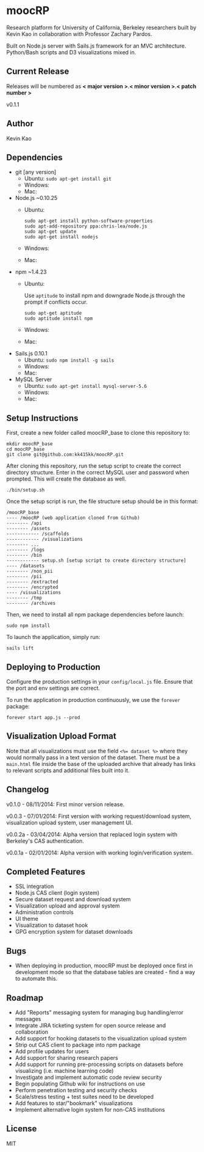 # moocRP
Research platform for University of California, Berkeley researchers built by Kevin Kao in collaboration with Professor Zachary Pardos.

Built on Node.js server with Sails.js framework for an MVC architecture. Python/Bash scripts and D3 visualizations mixed in.

## Current Release
Releases will be numbered as **< major version >**.**< minor version >**.**< patch number >**

v0.1.1

## Author
Kevin Kao

## Dependencies
* git [any version]
  * Ubuntu: ````sudo apt-get install git````
  * Windows:
  * Mac:
* Node.js ~0.10.25
  * Ubuntu: 

    ````
    sudo apt-get install python-software-properties
    sudo apt-add-repository ppa:chris-lea/node.js
    sudo apt-get update
    sudo apt-get install nodejs
    ````
  * Windows:
  * Mac:
* npm ~1.4.23
  * Ubuntu:

    Use ````aptitude```` to install npm and downgrade Node.js through the prompt if conflicts occur.
    ````
    sudo apt-get aptitude
    sudo aptitude install npm 
    ````
  * Windows:
  * Mac:
* Sails.js 0.10.1
  * Ubuntu: ````sudo npm install -g sails````
  * Windows:
  * Mac:
* MySQL Server
  * Ubuntu: ````sudo apt-get install mysql-server-5.6````
  * Windows:
  * Mac:

## Setup Instructions
First, create a new folder called moocRP_base to clone this repository to:
````
mkdir moocRP_base
cd moocRP_base
git clone git@github.com:kk415kk/moocRP.git
````

After cloning this repository, run the setup script to create the correct directory structure. Enter in the correct MySQL user and password when prompted. This will create the database as well.
````
./bin/setup.sh
````

Once the setup script is run, the file structure setup should be in this format:
````
/moocRP_base
---- /moocRP (web application cloned from Github)
-------- /api
-------- /assets
------------ /scaffolds
------------ /visualizations
-------- ...
-------- /logs
-------- /bin
------------ setup.sh [setup script to create directory structure]
---- /datasets
-------- /non_pii
-------- /pii
-------- /extracted
-------- /encrypted
---- /visualizations
-------- /tmp
-------- /archives
````

Then, we need to install all npm package dependencies before launch:
````
sudo npm install
````

To launch the application, simply run:
````
sails lift
````

## Deploying to Production
Configure the production settings in your ````config/local.js```` file. Ensure that the port and env settings are correct.

To run the application in production continuously, we use the ````forever```` package:
````
forever start app.js --prod
````

## Visualization Upload Format
Note that all visualizations must use the field ````<%= dataset %>```` where they would normally pass in a text version of the dataset. There must be a ````main.html```` file inside the base of the uploaded archive that already has links to relevant scripts and additional files built into it.

## Changelog
v0.1.0 - 08/11/2014: First minor version release.

v0.0.3 - 07/01/2014: First version with working request/download system, visualization upload system, user management UI.

v0.0.2a - 03/04/2014: Alpha version that replaced login system with Berkeley's CAS authentication.

v0.0.1a - 02/01/2014: Alpha version with working login/verification system.

## Completed Features
* SSL integration
* Node.js CAS client (login system)
* Secure dataset request and download system
* Visualization upload and approval system
* Administration controls
* UI theme
* Visualization to dataset hook
* GPG encryption system for dataset downloads

## Bugs
* When deploying in production, moocRP must be deployed once first in development mode so that the database tables are created - find a way to automate this.

## Roadmap
* Add "Reports" messaging system for managing bug handling/error messages
* Integrate JIRA ticketing system for open source release and collaboration
* Add support for hooking datasets to the visualization upload system
* Strip out CAS client to package into npm package
* Add profile updates for users
* Add support for sharing research papers
* Add support for running pre-processing scripts on datasets before visualizing (i.e. machine learning code)
* Investigate and implement automatic code review security
* Begin populating Github wiki for instructions on use
* Perform penetration testing and security checks
* Scale/stress testing + test suites need to be developed
* Add features to star/"bookmark" visualizations
* Implement alternative login system for non-CAS institutions

## License
MIT